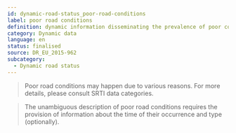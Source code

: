 ```yaml
---
id: dynamic-road-status_poor-road-conditions
label: poor road conditions
definition: dynamic information disseminating the prevalence of poor conditions on a specific segment/section of a road link (or on the entire road link).
category: Dynamic data
language: en
status: finalised
source: DR_EU_2015-962
subcategory:
  - Dynamic road status
---
```


>Poor road conditions may happen due to various reasons. For more details, please consult SRTI data categories.

>The unambiguous description of poor road conditions requires the provision of information about the time of their occurrence and type (optionally).

